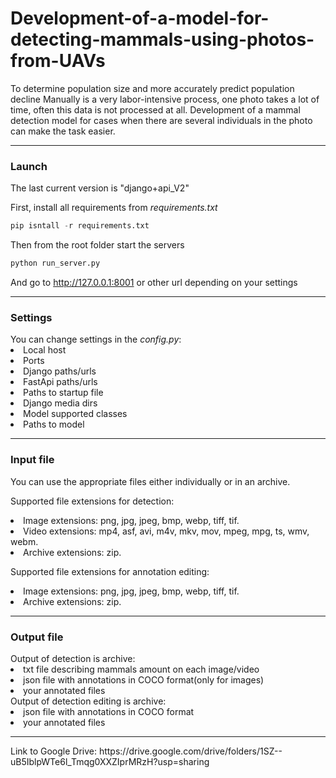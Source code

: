 

# Development-of-a-model-for-detecting-mammals-using-photos-from-UAVs
To determine population size and more accurately predict population decline  Manually is a very labor-intensive process, one photo takes a lot of time, often this data is not processed at all.  Development of a mammal detection model for cases when there are several individuals in the photo can make the task easier. 
<hr>
<h3>Launch</h3>
The last current version is "django+api_V2"<br>

First,  install all requirements from <i>requirements.txt</i><br>

```python
pip isntall -r requirements.txt
```

Then from the root folder start the servers

```bash
python run_server.py
```

And go to http://127.0.0.1:8001 or other url depending on your settings
<hr>
<h3>Settings</h3>
You can change settings in the <i>config.py</i>:
<li>Local host</li>
<li>Ports</li>
<li>Django paths/urls</li>
<li>FastApi paths/urls</li>
<li>Paths to startup file</li>
<li>Django media dirs</li>
<li>Model supported classes</li>
<li>Paths to model</li>
<hr>
<h3>Input file</h3>
<p>You can use the appropriate files either individually or in an archive.</p>
<p>
Supported file extensions for detection:
<li>Image extensions: png, jpg, jpeg, bmp, webp, tiff, tif.</li>
<li>Video extensions: mp4, asf, avi, m4v, mkv, mov, mpeg, mpg, ts, wmv, webm.</li>
<li>Archive extensions: zip.</li>
</p>
<p>
Supported file extensions for annotation editing:
<li>Image extensions: png, jpg, jpeg, bmp, webp, tiff, tif.</li>
<li>Archive extensions: zip.</li>
</p>
<hr>
<h3>Output file</h3>
Output of detection is  archive:
<li>txt file describing mammals amount on each image/video </li>
<li>json file with annotations in COCO format(only for images)</li>
<li>your annotated files</li>
Output of detection editing is archive:
<li>json file with annotations in COCO format</li>
<li>your annotated files</li>
<hr>
Link to Google Drive: https://drive.google.com/drive/folders/1SZ--uB5IblpWTe6l_Tmqg0XXZIprMRzH?usp=sharing
